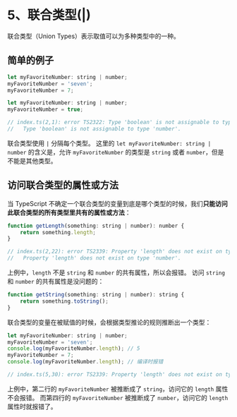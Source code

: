 # 5、联合类型(|)
联合类型（Union Types）表示取值可以为多种类型中的一种。
## 简单的例子
```js
let myFavoriteNumber: string | number;
myFavoriteNumber = 'seven';
myFavoriteNumber = 7;
```
```js
let myFavoriteNumber: string | number;
myFavoriteNumber = true;

// index.ts(2,1): error TS2322: Type 'boolean' is not assignable to type 'string | number'.
//   Type 'boolean' is not assignable to type 'number'.
```
联合类型使用 `|` 分隔每个类型。
这里的 `let myFavoriteNumber: string | number` 的含义是，允许 `myFavoriteNumber` 的类型是 `string` 或者 `number`，但是不能是其他类型。
## 访问联合类型的属性或方法
当 TypeScript 不确定一个联合类型的变量到底是哪个类型的时候，我们**只能访问此联合类型的所有类型里共有的属性或方法**：
```js
function getLength(something: string | number): number {
    return something.length;
}

// index.ts(2,22): error TS2339: Property 'length' does not exist on type 'string | number'.
//   Property 'length' does not exist on type 'number'.
```
上例中，`length` 不是 `string` 和 `number` 的共有属性，所以会报错。
访问 `string` 和 `number` 的共有属性是没问题的：
```js
function getString(something: string | number): string {
    return something.toString();
}
```
联合类型的变量在被赋值的时候，会根据类型推论的规则推断出一个类型：
```js
let myFavoriteNumber: string | number;
myFavoriteNumber = 'seven';
console.log(myFavoriteNumber.length); // 5
myFavoriteNumber = 7;
console.log(myFavoriteNumber.length); // 编译时报错

// index.ts(5,30): error TS2339: Property 'length' does not exist on type 'number'.
```
上例中，第二行的 `myFavoriteNumber` 被推断成了 `string`，访问它的 `length` 属性不会报错。
而第四行的 `myFavoriteNumber` 被推断成了 `number`，访问它的 `length` 属性时就报错了。